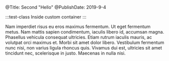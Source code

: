 @Title: Second "Hello"
@PublishDate: 2019-9-4

:::test-class
Inside custom container
:::

Nam imperdiet risus eu eros maximus fermentum. Ut eget fermentum metus. Nam mattis sapien condimentum, iaculis libero id, accumsan magna. Phasellus vehicula consequat ultricies. Etiam rutrum iaculis mauris, ac volutpat orci maximus et. Morbi sit amet dolor libero. Vestibulum fermentum nunc nisi, non varius ligula rhoncus quis. Vivamus dui est, ultricies sit amet tincidunt nec, scelerisque in justo. Maecenas in nulla nisi.